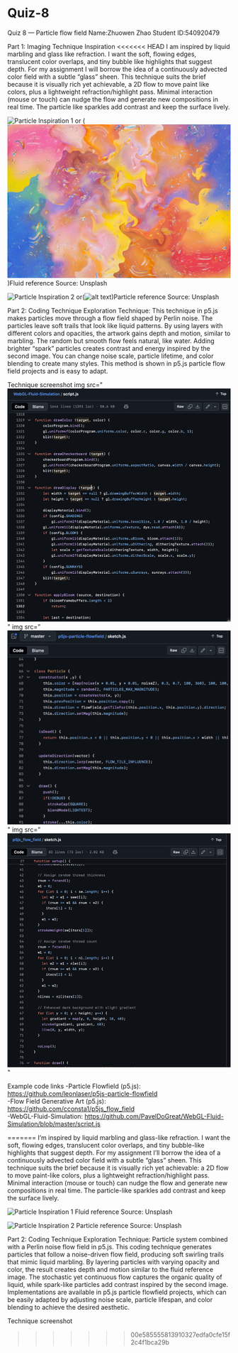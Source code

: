 # Quiz-8
Quiz 8 — Particle flow field
Name:Zhuowen Zhao
Student ID:540920479

Part 1: Imaging Technique Inspiration
<<<<<<< HEAD
I am inspired by liquid marbling and glass like refraction. I want the soft, flowing edges, translucent color overlaps, and tiny bubble like highlights that suggest depth. For my assignment I will borrow the idea of a continuously advected color field with a subtle “glass” sheen. This technique suits the brief because it is visually rich yet achievable, a 2D flow to move paint like colors, plus a lightweight refraction/highlight pass. Minimal interaction (mouse or touch) can nudge the flow and generate new compositions in real time. The particle like sparkles add contrast and keep the surface lively.

![Particle Inspiration 1](https://unsplash.com/photos/map-coehWzQT1iw) or (![alt text](<assets/ Fluid.jpeg>) )Fluid reference
Source: Unsplash 

![Particle Inspiration 2](https://unsplash.com/photos/an-abstract-painting-of-a-blue-yellow-and-red-color-scheme-UsUfpYMBgRo) or(![alt text](assets/Particle.avif))Particle reference 
Source: Unsplash

Part 2: Coding Technique Exploration
Technique: This technique in p5.js makes particles move through a flow field shaped by Perlin noise. The particles leave soft trails that look like liquid patterns. By using layers with different colors and opacities, the artwork gains depth and motion, similar to marbling. The random but smooth flow feels natural, like water. Adding brighter “spark” particles creates contrast and energy inspired by the second image. You can change noise scale, particle lifetime, and color blending to create many styles. This method is shown in p5.js particle flow field projects and is easy to adapt.

Technique screenshot
img src="![alt text](<assets/WebGL-fluid simulation(screenshot).png>)"
img src="![alt text](assets/p5js-particle-flowfield.png)"
img src="![alt text](assets/p5js_flow_field.png)"


Example code links
-Particle Flowfield (p5.js): https://github.com/leonlaser/p5js-particle-flowfield  
-Flow Field Generative Art (p5.js): https://github.com/cconsta1/p5js_flow_field  
-WebGL-Fluid-Simulation: https://github.com/PavelDoGreat/WebGL-Fluid-Simulation/blob/master/script.js

=======
I’m inspired by liquid marbling and glass-like refraction. I want the soft, flowing edges, translucent color overlaps, and tiny bubble-like highlights that suggest depth. For my assignment I’ll borrow the idea of a continuously advected color field with a subtle “glass” sheen. This technique suits the brief because it is visually rich yet achievable: a 2D flow to move paint-like colors, plus a lightweight refraction/highlight pass. Minimal interaction (mouse or touch) can nudge the flow and generate new compositions in real time. The particle-like sparkles add contrast and keep the surface lively.

![Particle Inspiration 1](https://unsplash.com/photos/map-coehWzQT1iw) Fluid reference
Source: Unsplash 

![Particle Inspiration 2](https://unsplash.com/photos/an-abstract-painting-of-a-blue-yellow-and-red-color-scheme-UsUfpYMBgRo) Particle reference 
Source: Unsplash

Part 2: Coding Technique Exploration
Technique: Particle system combined with a Perlin noise flow field in p5.js.
This coding technique generates particles that follow a noise-driven flow field, producing soft swirling trails that mimic liquid marbling. By layering particles with varying opacity and color, the result creates depth and motion similar to the fluid reference image. The stochastic yet continuous flow captures the organic quality of liquid, while spark-like particles add contrast inspired by the second image. Implementations are available in p5.js particle flowfield projects, which can be easily adapted by adjusting noise scale, particle lifespan, and color blending to achieve the desired aesthetic.

Technique screenshot
>>>>>>> 00e585555813910327edfa0cfe15f2c4f1bca29b
